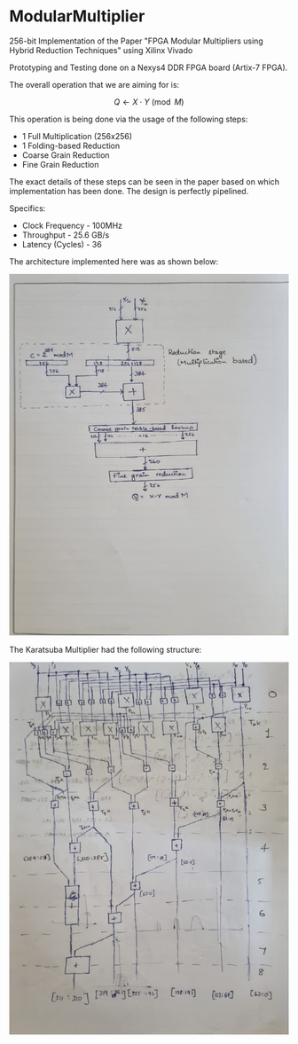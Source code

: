 # ModularMultiplier
256-bit Implementation of the Paper "FPGA Modular Multipliers using Hybrid Reduction Techniques" using Xilinx Vivado

Prototyping and Testing done on a Nexys4 DDR FPGA board (Artix-7 FPGA).

The overall operation that we are aiming for is:

$$
Q \leftarrow X \cdot Y \pmod{M}
$$

This operation is being done via the usage of the following steps:

- 1 Full Multiplication (256x256)
- 1 Folding-based Reduction
- Coarse Grain Reduction
- Fine Grain Reduction

The exact details of these steps can be seen in the paper based on which implementation has been done. The design is perfectly pipelined.

Specifics:

- Clock Frequency - 100MHz
- Throughput - 25.6 GB/s
- Latency (Cycles) - 36

The architecture implemented here was as shown below:

![Microarchitecture of Modular Multiplier](Images/MM_implementation.jpeg)

The Karatsuba Multiplier had the following structure:

![Karatsuba Multiplier Structure](Images/Karatsuba_Multiplier.jpeg)


